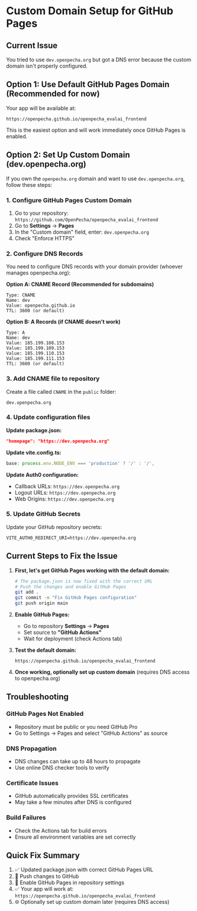 # Custom Domain Setup for GitHub Pages

## Current Issue

You tried to use `dev.openpecha.org` but got a DNS error because the custom domain isn't properly configured.

## Option 1: Use Default GitHub Pages Domain (Recommended for now)

Your app will be available at:

```
https://openpecha.github.io/openpecha_evalai_frontend
```

This is the easiest option and will work immediately once GitHub Pages is enabled.

## Option 2: Set Up Custom Domain (dev.openpecha.org)

If you own the `openpecha.org` domain and want to use `dev.openpecha.org`, follow these steps:

### 1. Configure GitHub Pages Custom Domain

1. Go to your repository: `https://github.com/OpenPecha/openpecha_evalai_frontend`
2. Go to **Settings** → **Pages**
3. In the "Custom domain" field, enter: `dev.openpecha.org`
4. Check "Enforce HTTPS"

### 2. Configure DNS Records

You need to configure DNS records with your domain provider (whoever manages openpecha.org):

**Option A: CNAME Record (Recommended for subdomains)**

```
Type: CNAME
Name: dev
Value: openpecha.github.io
TTL: 3600 (or default)
```

**Option B: A Records (if CNAME doesn't work)**

```
Type: A
Name: dev
Value: 185.199.108.153
Value: 185.199.109.153
Value: 185.199.110.153
Value: 185.199.111.153
TTL: 3600 (or default)
```

### 3. Add CNAME file to repository

Create a file called `CNAME` in the `public` folder:

```
dev.openpecha.org
```

### 4. Update configuration files

**Update package.json:**

```json
"homepage": "https://dev.openpecha.org"
```

**Update vite.config.ts:**

```typescript
base: process.env.NODE_ENV === 'production' ? '/' : '/',
```

**Update Auth0 configuration:**

- Callback URLs: `https://dev.openpecha.org`
- Logout URLs: `https://dev.openpecha.org`
- Web Origins: `https://dev.openpecha.org`

### 5. Update GitHub Secrets

Update your GitHub repository secrets:

```
VITE_AUTH0_REDIRECT_URI=https://dev.openpecha.org
```

## Current Steps to Fix the Issue

1. **First, let's get GitHub Pages working with the default domain:**

   ```bash
   # The package.json is now fixed with the correct URL
   # Push the changes and enable GitHub Pages
   git add .
   git commit -m "Fix GitHub Pages configuration"
   git push origin main
   ```

2. **Enable GitHub Pages:**

   - Go to repository **Settings** → **Pages**
   - Set source to **"GitHub Actions"**
   - Wait for deployment (check Actions tab)

3. **Test the default domain:**

   ```
   https://openpecha.github.io/openpecha_evalai_frontend
   ```

4. **Once working, optionally set up custom domain** (requires DNS access to openpecha.org)

## Troubleshooting

### GitHub Pages Not Enabled

- Repository must be public or you need GitHub Pro
- Go to Settings → Pages and select "GitHub Actions" as source

### DNS Propagation

- DNS changes can take up to 48 hours to propagate
- Use online DNS checker tools to verify

### Certificate Issues

- GitHub automatically provides SSL certificates
- May take a few minutes after DNS is configured

### Build Failures

- Check the Actions tab for build errors
- Ensure all environment variables are set correctly

## Quick Fix Summary

1. ✅ Updated package.json with correct GitHub Pages URL
2. 🔄 Push changes to GitHub
3. 🔧 Enable GitHub Pages in repository settings
4. ✅ Your app will work at: `https://openpecha.github.io/openpecha_evalai_frontend`
5. 🌐 Optionally set up custom domain later (requires DNS access)
